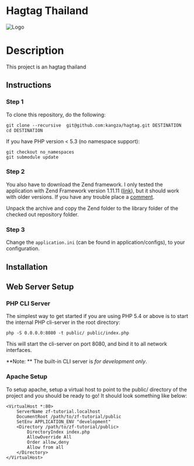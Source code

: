 # Hagtag Thailand
![Logo](http://framework.zend.com/images/logos/ZendFramework-logo.png)

# Description #
This project is an hagtag thailand

## Instructions ##
### Step 1 ###

To clone this repository, do the following:

~~~
git clone --recursive  git@github.com:kangza/hagtag.git DESTINATION
cd DESTINATION
~~~

If you have PHP version < 5.3 (no namespace support):

~~~
git checkout no_namespaces
git submodule update
~~~

### Step 2 ###
You also have to download the Zend framework. I only tested the application with Zend Framework version 1.11.11 ([link](http://framework.zend.com/releases/ZendFramework-1.11.11/ZendFramework-1.11.11-minimal.zip)), but it should work with older versions. If you have any trouble place a [comment](http://thebestsolution.org/zend-login-with-facebook-twitter-and-google/#respond).

Unpack the archive and copy the Zend folder to the library folder of the checked out repository folder.

### Step 3 ###
Change the `application.ini` (can be found in application/configs), to your configuration.

Installation
------------


Web Server Setup
----------------

### PHP CLI Server

The simplest way to get started if you are using PHP 5.4 or above is to start the internal PHP cli-server in the root directory:

    php -S 0.0.0.0:8080 -t public/ public/index.php

This will start the cli-server on port 8080, and bind it to all network
interfaces.

**Note: ** The built-in CLI server is *for development only*.

### Apache Setup

To setup apache, setup a virtual host to point to the public/ directory of the
project and you should be ready to go! It should look something like below:

    <VirtualHost *:80>
        ServerName zf-tutorial.localhost
        DocumentRoot /path/to/zf-tutorial/public
        SetEnv APPLICATION_ENV "development"
        <Directory /path/to/zf-tutorial/public>
            DirectoryIndex index.php
            AllowOverride All
            Order allow,deny
            Allow from all
        </Directory>
    </VirtualHost>
